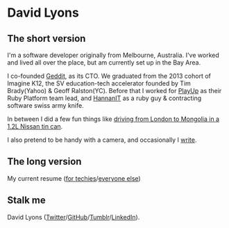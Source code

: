 
# David Lyons

## The short version

I'm a software developer originally from Melbourne, Australia. I've worked and lived all over the place, but am currently set up in the Bay Area.

I co-founded [Geddit](http://letsgeddit.com), as its CTO. We graduated from the 2013 cohort of Imagine K12, the SV education-tech accelerator founded by Tim Brady(Yahoo) & Geoff Ralston(YC). 
Before that I worked for [PlayUp](http://playup.com/) as their Ruby Platform team lead, and [HannanIT](http://www.lambdasoftware.com.au/) as a ruby guy & contracting software swiss army knife.

In between I did a few fun things like [driving from London to Mongolia in a 1.2L Nissan tin can](http://dalyons.github.io/where-is-dave/?use_cached=true).

I also pretend to be handy with a camera, and occasionally I [write](http://loadedfingers.tumblr.com/).

## The long version

My current resume ([for techies](resume.html)/[everyone else](resume/david_lyons.pdf))

## Stalk me

David Lyons ([Twitter](http://twitter.com/loadedfingers)/[GitHub](http://github.com/dalyons)/[Tumblr](http://loadedfingers.tumblr.com)/[LinkedIn](http://www.linkedin.com/pub/david-lyons/24/740/56a/)).



